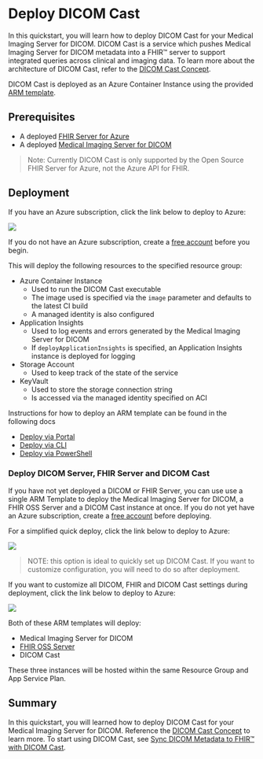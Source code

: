 # Deploy DICOM Cast

In this quickstart, you will learn how to deploy DICOM Cast for your Medical Imaging Server for DICOM. DICOM Cast is a service which pushes Medical Imaging Server for DICOM metadata into a FHIR&trade; server to support integrated queries across clinical and imaging data. To learn more about the architecture of DICOM Cast, refer to the [DICOM Cast Concept](../concepts/dicom-cast.md).

DICOM Cast is deployed as an Azure Container Instance using the provided [ARM template](/converter/dicom-cast/samples/templates/default-azuredeploy.json).

## Prerequisites

* A deployed [FHIR Server for Azure](https://github.com/microsoft/fhir-server)
* A deployed [Medical Imaging Server for DICOM](https://github.com/microsoft/dicom-server)

> Note: Currently DICOM Cast is only supported by the Open Source FHIR Server for Azure, not the Azure API for FHIR.

## Deployment

If you have an Azure subscription, click the link below to deploy to Azure:

<a href="https://portal.azure.com/#create/Microsoft.Template/uri/https%3A%2F%2Fdcmcistorage.blob.core.windows.net%2Fcibuild%2Fdicom-cast%2Fdefault-azuredeploy.json" target="_blank">
    <img src="https://azuredeploy.net/deploybutton.png"/>
</a>

If you do not have an Azure subscription, create a [free account](https://azure.microsoft.com/free) before you begin.

This will deploy the following resources to the specified resource group:

* Azure Container Instance
  + Used to run the DICOM Cast executable
  + The image used is specified via the `image` parameter and defaults to the latest CI build
  + A managed identity is also configured
* Application Insights
  + Used to log events and errors generated by the Medical Imaging Server for DICOM
  + If `deployApplicationInsights` is specified, an Application Insights instance is deployed for logging
* Storage Account
  + Used to keep track of the state of the service
* KeyVault
  + Used to store the storage connection string
  + Is accessed via the managed identity specified on ACI

Instructions for how to deploy an ARM template can be found in the following docs
* [Deploy via Portal](https://docs.microsoft.com/azure/azure-resource-manager/templates/deploy-portal)
* [Deploy via CLI](https://docs.microsoft.com/azure/azure-resource-manager/templates/deploy-cli)
* [Deploy via PowerShell](https://docs.microsoft.com/azure/azure-resource-manager/templates/deploy-powershell)

### Deploy DICOM Server, FHIR Server and DICOM Cast

If you have not yet deployed a DICOM or FHIR Server, you can use use a single ARM Template to deploy the Medical Imaging Server for DICOM, a FHIR OSS Server and a DICOM Cast instance at once. If you do not yet have an Azure subscription, create a [free account](https://azure.microsoft.com/free) before deploying.

For a simplified quick deploy, click the link below to deploy to Azure:

<a href="https://portal.azure.com/#create/Microsoft.Template/uri/https%3A%2F%2Fraw.githubusercontent.com%2Fmicrosoft%2Fdicom-server%2Fmaster%2Fsamples%2Ftemplates%2Fdicomcast-quick-deploy.json" target="_blank">
  <img src="https://aka.ms/deploytoazurebutton"/>
</a>

> NOTE: this option is ideal to quickly set up DICOM Cast. If you want to customize configuration, you will need to do so after deployment.

If you want to customize all DICOM, FHIR and DICOM Cast settings during deployment, click the link below to deploy to Azure:

<a href="https://portal.azure.com/#create/Microsoft.Template/uri/https%3A%2F%2Fraw.githubusercontent.com%2Fmicrosoft%2Fdicom-server%2Fmaster%2Fsamples%2Ftemplates%2Fdicomcast-fhir-dicom-azuredeploy.json" target="_blank">
  <img src="https://aka.ms/deploytoazurebutton"/>
</a>



Both of these ARM templates will deploy:

* Medical Imaging Server for DICOM
* [FHIR OSS Server](https://github.com/microsoft/fhir-server)
* DICOM Cast

These three instances will be hosted within the same Resource Group and App Service Plan.

## Summary

In this quickstart, you will learned how to deploy DICOM Cast for your Medical Imaging Server for DICOM. Reference the [DICOM Cast Concept](../concepts/dicom-cast.md) to learn more. To start using DICOM Cast, see [Sync DICOM Metadata to FHIR&trade; with DICOM Cast](../how-to-guides/sync-dicom-metadata-to-fhir.md).
